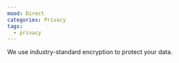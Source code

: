 ```yaml
---
mood: Direct
categories: Privacy
tags:
  - privacy
---
```

We use industry-standard encryption to protect your data.